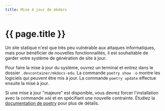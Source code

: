 ```yaml
---
title: Mise à jour de mkdocs
---
```


# {{ page.title }}

Un site statique n'est que très peu vulnérable aux attaques informatiques, mais
pour bénéficier de nouvelles fonctionnalités, il est souhaitable de garder
votre système de génération de site à jour.

Pour faire la mise à jour du système, ouvrez un terminal et entrez dans le dossier `.devcontainer/mkdocs-edu`.
La commande `poetry show -o` montre les logiciels qui peuvent être mis à jour.
La commande `poetry update` effectue ensuite la mise à jour.

Si une mise à jour "majeure" est
disponible, vous devrez forcer l'installation avec la commande `add` et en spécifiant une nouvelle contrainte.
Étudiez la [documentation de poetry](https://python-poetry.org/docs/cli/#add) pour plus de détails.